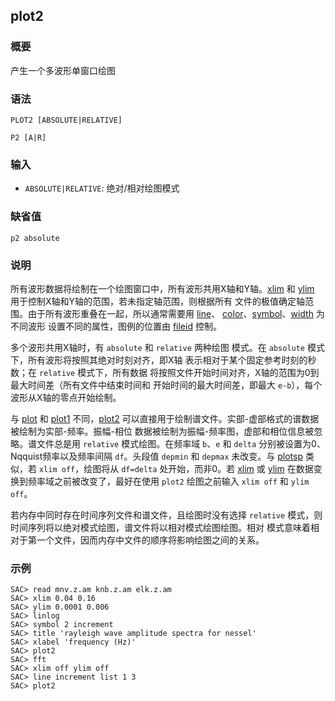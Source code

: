## plot2

### 概要

产生一个多波形单窗口绘图

### 语法

``` {.bash}
PLOT2 [ABSOLUTE|RELATIVE]
```
``` {.bash}
P2 [A|R]
```

### 输入

- `ABSOLUTE|RELATIVE`: 绝对/相对绘图模式

### 缺省值

``` {.bash}
p2 absolute
```

### 说明

所有波形数据将绘制在一个绘图窗口中，所有波形共用X轴和Y轴。[xlim](/commands/xlim.md)
和 [ylim](/commands/ylim.md)
用于控制X轴和Y轴的范围，若未指定轴范围，则根据所有
文件的极值确定轴范围。由于所有波形重叠在一起，所以通常需要用
[line](/commands/line.md)、
[color](/commands/color.md)、[symbol](/commands/symbol.md)、[width](/commands/width.md)
为不同波形 设置不同的属性，图例的位置由 [fileid](/commands/fileid.md)
控制。

多个波形共用X轴时，有 `absolute` 和 `relative` 两种绘图 模式。在
`absolute` 模式下，所有波形将按照其绝对时刻对齐，即X轴
表示相对于某个固定参考时刻的秒数；在 `relative` 模式下，所有数据
将按照文件开始时间对齐，X轴的范围为0到最大时间差（所有文件中结束时间和
开始时间的最大时间差，即最大 `e-b`），每个波形从X轴的零点开始绘制。

与 [plot](/commands/plot.md) 和 [plot1](/commands/plot1.md)
不同，[plot2](/commands/plot2.md)
可以直接用于绘制谱文件。实部-虚部格式的谱数据被绘制为实部-频率。振幅-相位
数据被绘制为振幅-频率图，虚部和相位信息被忽略。谱文件总是用 `relative`
模式绘图。在频率域 `b`、`e` 和 `delta` 分别被设置为0、
Nqquist频率以及频率间隔 `df`。头段值 `depmin` 和 `depmax` 未改变。与
[plotsp](/commands/plotsp.md) 类似，若 `xlim off`，绘图将从 `df=delta`
处开始，而非0。若 [xlim](/commands/xlim.md) 或 [ylim](/commands/ylim.md)
在数据变换到频率域之前被改变了，最好在使用 `plot2` 绘图之前输入
`xlim off` 和 `ylim off`。

若内存中同时存在时间序列文件和谱文件，且绘图时没有选择 `relative`
模式，则时间序列将以绝对模式绘图，谱文件将以相对模式绘图绘图。相对
模式意味着相对于第一个文件，因而内存中文件的顺序将影响绘图之间的关系。

### 示例

``` {.bash}
SAC> read mnv.z.am knb.z.am elk.z.am
SAC> xlim 0.04 0.16
SAC> ylim 0.0001 0.006
SAC> linlog
SAC> symbol 2 increment
SAC> title 'rayleigh wave amplitude spectra for nessel'
SAC> xlabel 'frequency (Hz)'
SAC> plot2
SAC> fft
SAC> xlim off ylim off
SAC> line increment list 1 3
SAC> plot2
```
